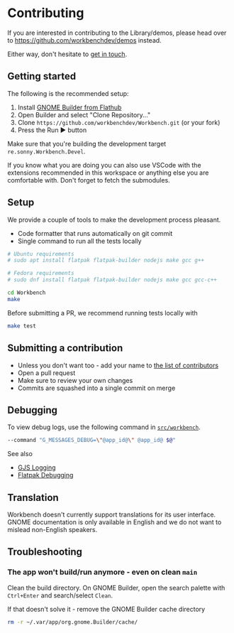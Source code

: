 # Contributing

If you are interested in contributing to the Library/demos, please head over to https://github.com/workbenchdev/demos instead.

Either way, don't hesitate to [get in touch](https://matrix.to/#/%23workbench:gnome.org).

## Getting started

The following is the recommended setup:

1. Install [GNOME Builder from Flathub](https://flathub.org/apps/details/org.gnome.Builder)
2. Open Builder and select "Clone Repository..."
3. Clone `https://github.com/workbenchdev/Workbench.git` (or your fork)
4. Press the Run ▶ button

Make sure that you're building the development target `re.sonny.Workbench.Devel`.

If you know what you are doing you can also use VSCode with the extensions recommended in this workspace or anything else you are comfortable with. Don't forget to fetch the submodules.

## Setup

We provide a couple of tools to make the development process pleasant.

- Code formatter that runs automatically on git commit
- Single command to run all the tests locally

```sh
# Ubuntu requirements
# sudo apt install flatpak flatpak-builder nodejs make gcc g++

# Fedora requirements
# sudo dnf install flatpak flatpak-builder nodejs make gcc gcc-c++

cd Workbench
make
```

Before submitting a PR, we recommend running tests locally with

```sh
make test
```

## Submitting a contribution

- Unless you don't want too - add your name to [the list of contributors](./src/about.js)
- Open a pull request
- Make sure to review your own changes
- Commits are squashed into a single commit on merge

## Debugging

To view debug logs, use the following command in [`src/workbench`](../src/workbench).

```sh
--command "G_MESSAGES_DEBUG=\"@app_id@\" @app_id@ $@"
```

See also

- [GJS Logging](https://gitlab.gnome.org/GNOME/gjs/-/blob/master/doc/Logging.md)
- [Flatpak Debugging](https://docs.flatpak.org/en/latest/debugging.html)

## Translation

Workbench doesn't currently support translations for its user interface. GNOME documentation is only available in English and we do not want to mislead non-English speakers.

<!--
If you'd like to help translating Workbench into your language, please head over to [Weblate](https://hosted.weblate.org/engage/workbench/).

<a href="https://hosted.weblate.org/engage/workbench/">
  <img src="https://hosted.weblate.org/widgets/workbench/-/workbench/multi-auto.svg" alt="Translation status" />
</a>

Thank you for your help!
-->

## Troubleshooting

### The app won't build/run anymore - even on clean `main`

Clean the build directory. On GNOME Builder, open the search palette with `Ctrl+Enter` and search/select `Clean`.

If that doesn't solve it - remove the GNOME Builder cache directory

```sh
rm -r ~/.var/app/org.gnome.Builder/cache/
```
